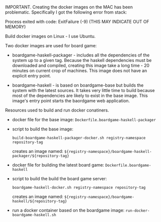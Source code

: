 
IMPORTANT. Creating the docker images on the MAC has been problematic.
Specifically I got the following error from stack: 

Process exited with code: ExitFailure (-9) (THIS MAY INDICATE OUT OF MEMORY)

Build docker images on Linux - I use Ubuntu.

Two docker images are used for board game:

- boardgame-haskell-packager - includes all the dependencies of the system up to a
  given tag. Because the haskell dependencies must be downloaded and compiled,
  creating this image take a long time - 20 minutes on current crop of 
  machines. This image does not have an explicit entry point.

- boardgame-haskell - is based on boardgame-base but builds the system with the 
  latest sources. It takes very little time to build because most of 
  the dependencies are likely to exist in the base image. This image's
  entry point starts the baordgame web application.

Resources used to build and run docker conatiners.

- docker file for the base image: `Dockerfile.boardgame-haskell-packager`

- script to build the base image: 

  `build-boardgame-haskell-packager-docker.sh registry-namespace repository-tag`

  creates an image named: `${registry-namespace}/boardgame-haskell-packager/${repository-tag}`

- docker file for building the latest board game: `Dockerfile.boardgame-haskell`

- script to build the build the board game server: 

  `boardgame-haskell-docker.sh registry-namespace repository-tag`

  creates an image named: `${registry-namespace}/boardgame-haskell/${repository-tag}`

- run a docker container based on the boardgame image: `run-docker-boardgame-haskell.sh`



